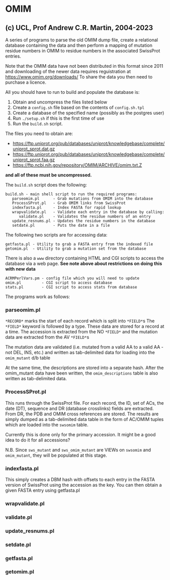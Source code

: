 OMIM
====

(c) UCL, Prof Andrew C.R. Martin, 2004-2023
-------------------------------------------

A series of programs to parse the old OMIM dump file, create a
relational database containing the data and then perform a mapping
of mutation residue numbers in OMIM to residue numbers in the
associated SwissProt entries.

Note that the OMIM data have not been distributed in this format since
2011 and downloading of the newer data requires reguistration at
https://www.omim.org/downloads/
To share the data you then need to purchase a licence.

All you should have to run to build and populate the database is:

1. Obtain and uncompress the files listed below
2. Create a `config.sh` file based on the contents of `config.sh.tpl`
3. Create a database of the specified name (possibly as the postgres user)
4. Run `./setup.sh` if this is the first time of use
5. Run the `build.sh` script.

The files you need to obtain are:

- https://ftp.uniprot.org/pub/databases/uniprot/knowledgebase/complete/uniprot_sprot.dat.gz
- https://ftp.uniprot.org/pub/databases/uniprot/knowledgebase/complete/uniprot_sprot.faa.gz
- https://ftp.ncbi.nih.gov/repository/OMIM/ARCHIVE/omim.txt.Z

**and all of these must be uncompressed.**

The `build.sh` script does the following:

```
build.sh - main shell script to run the required programs:
   parseomim.pl      - Grab mutations from OMIM into the database
   ProcessSProt.pl   - Grab OMIM links from SwissProt
   indexfasta.pl     - Index FASTA for rapid lookup
   wrapvalidate.pl   - Validate each entry in the database by calling:
      validate.pl    - Validates the residue numbers of an entry
   update_resnums.pl - Updates the residue numbers in the database
   setdate.pl        - Puts the date in a file
```

The following two scripts are for accessing data:

```
getfasta.pl - Utility to grab a FASTA entry from the indexed file
getomim.pl  - Utility to grab a mutation set from the database
```

There is also a `www` directory containing HTML and CGI scripts to
access the database via a web page. **See note above about
restrictions on doing this with new data**

```
ACRMPerlVars.pm - config file which you will need to update
omim.pl         - CGI script to access database
stats.pl        - CGI script to access stats from database
```


The programs work as follows:


### parseomim.pl

`*RECORD*` marks the start of each record which is split into `*FIELD*`s
The `*FIELD*` keyword is followed by a type. These data are stored
for a record at a time. The accession is extracted from the NO `*FIELD*`
and the mutation data are extracted from the AV `*FIELD*`s

The mutation data are validated (i.e. mutated from a valid AA to a 
valid AA - not DEL, INS, etc.) and written as tab-delimited data for 
loading into the `omim_mutant` d/b table

At the same time, the descriptions are stored into a separate hash.
After the omim_mutant data have been written, the `omim_descriptions`
table is also written as tab-delimited data.


### ProcessSProt.pl

This runs through the SwissProt file. For each record, the ID, set
of ACs, the date (DT), sequence and DR (database crosslinks) fields
are extracted. From DR, the PDB and OMIM cross references are stored.
The results are simply dumped as a tab-delimited data table in the
form of AC/OMIM tuples which are loaded into the `swsomim` table.

Currently this is done only for the primary accession. It might be
a good idea to do it for all accessions?

N.B. Since `sws_mutant` and `sws_omim_mutant` are VIEWs on `swsomim` 
and `omim_mutant`, they will be populated at this stage.

### indexfasta.pl  

This simply creates a DBM hash with offsets to each entry in the
FASTA version of SwissProt using the accession as the key.
You can then obtain a given FASTA entry using getfasta.pl

### wrapvalidate.pl

### validate.pl    

### update_resnums.pl

### setdate.pl     

### getfasta.pl

### getomim.pl 

